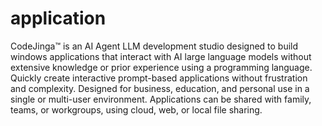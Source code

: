# application
CodeJinga™ is an AI Agent LLM development studio designed to build windows applications that interact with AI large language models without extensive knowledge or prior experience using a programming language. Quickly create interactive prompt-based applications without frustration and complexity. Designed for business, education, and personal use in a single or multi-user environment. Applications can be shared with family, teams, or workgroups, using cloud, web, or local file sharing.
